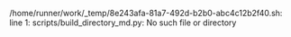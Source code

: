 /home/runner/work/_temp/8e243afa-81a7-492d-b2b0-abc4c12b2f40.sh: line 1: scripts/build_directory_md.py: No such file or directory
